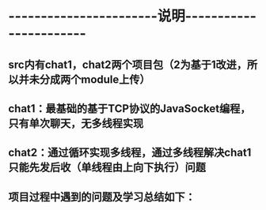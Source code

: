 # -----------------------说明-----------------------
## src内有chat1，chat2两个项目包（2为基于1改进，所以并未分成两个module上传）
## chat1：最基础的基于TCP协议的JavaSocket编程，只有单次聊天，无多线程实现
## chat2：通过循环实现多线程，通过多线程解决chat1只能先发后收（单线程由上向下执行）问题
##  项目过程中遇到的问题及学习总结如下：

